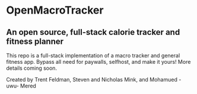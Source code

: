 # OpenMacroTracker
## An open source, full-stack calorie tracker and fitness planner

This repo is a full-stack implementation of a macro tracker and general fitness app. Bypass all need for paywalls, selfhost, and make it yours! More details coming soon.


Created by Trent Feldman, Steven and Nicholas Mink, and Mohamued -uwu- Mered

